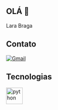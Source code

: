 ## OLÁ 👋

Lara Braga

## Contato
[![Gmail](https://img.shields.io/badge/Gmail-D14836?logo=gmail&logoColor=white)](mailto:@gmail.com)

## Tecnologias
<div>
  <img align="center" alt="python" height="45" widht="60" src="https://raw.githubusercontent.com/marwin1991/profile-technology-icons/refs/heads/main/icons/python.png"/>
</div>

<!--
**llgab/llgab** is a ✨ _special_ ✨ repository because its `README.md` (this file) appears on your GitHub profile.

Here are some ideas to get you started:

- 🔭 I’m currently working on ...
- 🌱 I’m currently learning ...
- 👯 I’m looking to collaborate on ...
- 🤔 I’m looking for help with ...
- 💬 Ask me about ...
- 📫 How to reach me: ...
- 😄 Pronouns: ...
- ⚡ Fun fact: ...

https://github.com/inttter/md-badges/tree/main
https://github.com/marwin1991/profile-technology-icons/blob/main/README.md
https://github.com/anuraghazra/github-readme-stats
-->
